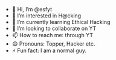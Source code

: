 - 👋 Hi, I’m @esfyt
- 👀 I’m interested in H@cking
- 🌱 I’m currently learning Ethical Hacking
- 💞️ I’m looking to collaborate on YT
- 📫 How to reach me: through YT
- 😄 Pronouns: Topper, Hacker etc.
- ⚡ Fun fact: I am a normal guy.

<!---
esfyt/esfyt is a ✨ special ✨ repository because its `README.md` (this file) appears on your GitHub profile.
You can click the Preview link to take a look at your changes.
--->

